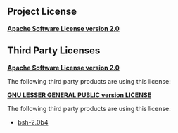 <!-- Created by CodeLicenseManager -->
## Project License

__[Apache Software License version 2.0](https://github.com/tombensve/FileEditorMavenSupport/blob/master/docs/Apache-2.0.md)__

## Third Party Licenses

__[Apache Software License version 2.0](http://www.apache.org/licenses/LICENSE-2.0.txt)__

The following third party products are using this license:


__[GNU LESSER GENERAL PUBLIC version LICENSE](http://www.gnu.org/licenses/lgpl.txt)__

The following third party products are using this license:

* [bsh-2.0b4](http://www.gnu.org/licenses/lgpl.txt)

<!-- CLM -->
